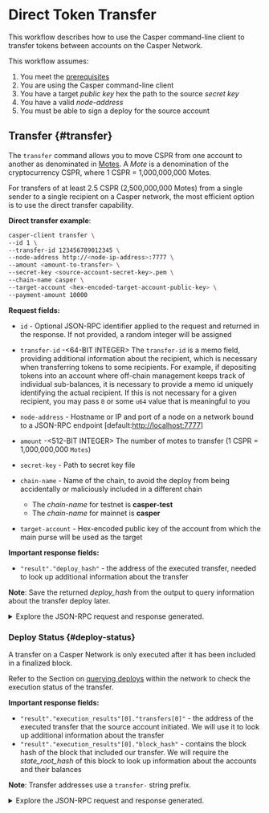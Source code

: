 # Direct Token Transfer

This workflow describes how to use the Casper command-line client to transfer tokens between accounts on the Casper Network.

This workflow assumes:

1.  You meet the [prerequisites](/dapp-dev-guide/setup.md)
2.  You are using the Casper command-line client
3.  You have a target *public key* hex the path to the source *secret key*
4.  You have a valid *node-address*
5.  You must be able to sign a deploy for the source account

## Transfer {#transfer}

The `transfer` command allows you to move CSPR from one account to another as denominated in [Motes](../design/casper-design.md/#tokens-divisibility). A _Mote_ is a denomination of the cryptocurrency CSPR, where 1 CSPR = 1,000,000,000 Motes.

For transfers of at least 2.5 CSPR (2,500,000,000 Motes) from a single sender to a single recipient on a Casper network, the most efficient option is to use the direct transfer capability.

**Direct transfer example**:

```bash
casper-client transfer \
--id 1 \
--transfer-id 123456789012345 \
--node-address http://<node-ip-address>:7777 \
--amount <amount-to-transfer> \
--secret-key <source-account-secret-key>.pem \
--chain-name casper \
--target-account <hex-encoded-target-account-public-key> \
--payment-amount 10000
```

**Request fields:**

-   `id` - Optional JSON-RPC identifier applied to the request and returned in the response. If not provided, a random integer will be assigned

-   `transfer-id` -<64-BIT INTEGER> The `transfer-id` is a memo field, providing additional information about the recipient, which is necessary when transferring tokens to some recipients. For example, if depositing tokens into an account where off-chain management keeps track of individual sub-balances, it is necessary to provide a memo id uniquely identifying the actual recipient. If this is not necessary for a given recipient, you may pass `0` or some `u64` value that is meaningful to you

-   `node-address` - Hostname or IP and port of a node on a network bound to a JSON-RPC endpoint \[default:<http://localhost:7777>\]

-   `amount` -<512-BIT INTEGER> The number of motes to transfer (1 CSPR = 1,000,000,000 `Motes`)

-   `secret-key` - Path to secret key file

-   `chain-name` - Name of the chain, to avoid the deploy from being accidentally or maliciously included in a different chain

    -   The _chain-name_ for testnet is **casper-test**
    -   The _chain-name_ for mainnet is **casper**

-   `target-account` - Hex-encoded public key of the account from which the main purse will be used as the target

**Important response fields:**

-   `"result"."deploy_hash"` - the address of the executed transfer, needed to look up additional information about the transfer

**Note**: Save the returned _deploy_hash_ from the output to query information about the transfer deploy later.

<details>
<summary>Explore the JSON-RPC request and response generated.</summary>

**JSON-RPC Request**:

```json
{
    "id": 1,
    "jsonrpc": "2.0",
    "method": "account_put_deploy",
    "params": {
        "deploy": {
            "approvals": [
                {
                    "signature": "130 chars",
                    "signer": "010f50b0116f213ef65b99d1bd54483f92bf6131de2f8aceb7e3f825a838292150"
                }
            ],
            "hash": "ec2d477a532e00b08cfa9447b7841a645a27d34ee12ec55318263617e5740713",
            "header": {
                "account": "010f50b0116f213ef65b99d1bd54483f92bf6131de2f8aceb7e3f825a838292150",
                "body_hash": "da35b095640a403324306c59ac6f18a446dfcc28faf753ce58b96b635587dd8e",
                "chain_name": "casper-net-1",
                "dependencies": [],
                "gas_price": 1,
                "timestamp": "2021-04-20T18:04:40.333Z",
                "ttl": "1h"
            },
            "payment": {
                "ModuleBytes": {
                    "args": [
                        [
                            "amount",
                            {
                                "bytes": "021027",
                                "cl_type": "U512",
                                "parsed": "10000"
                            }
                        ]
                    ],
                    "module_bytes": ""
                }
            },
            "session": {
                "Transfer": {
                    "args": [
                        [
                            "amount",
                            {
                                "bytes": "0400f90295",
                                "cl_type": "U512",
                                "parsed": "2500000000"
                            }
                        ],
                        [
                            "target",
                            {
                                "bytes": "8ae68a6902ff3c029cea32bb67ae76b25d26329219e4c9ceb676745981fd3668",
                                "cl_type": {
                                    "ByteArray": 32
                                },
                                "parsed": "8ae68a6902ff3c029cea32bb67ae76b25d26329219e4c9ceb676745981fd3668"
                            }
                        ],
                        [
                            "id",
                            {
                                "bytes": "00",
                                "cl_type": {
                                    "Option": "U64"
                                },
                                "parsed": null
                            }
                        ]
                    ]
                }
            }
        }
    }
}
```

**JSON-RPC Response**:

```json
{
    "id": 1,
    "jsonrpc": "2.0",
    "result": {
        "api_version": "1.0.0",
        "deploy_hash": "ec2d477a532e00b08cfa9447b7841a645a27d34ee12ec55318263617e5740713"
    }
}
```

</details>

### Deploy Status {#deploy-status}

A transfer on a Casper Network is only executed after it has been included in a finalized block.

Refer to the Section on [querying deploys](querying.md#deploy-status) within the network to check the execution status of the transfer.

**Important response fields:**

-   `"result"."execution_results"[0]."transfers[0]"` - the address of the executed transfer that the source account initiated. We will use it to look up additional information about the transfer
-   `"result"."execution_results"[0]."block_hash"` - contains the block hash of the block that included our transfer. We will require the _state_root_hash_ of this block to look up information about the accounts and their balances

**Note**: Transfer addresses use a `transfer-` string prefix.

<details>
<summary>Explore the JSON-RPC request and response generated.</summary>

**JSON-RPC Request**:

```json
{
    "id": 2,
    "jsonrpc": "2.0",
    "method": "info_get_deploy",
    "params": {
        "deploy_hash": "ec2d477a532e00b08cfa9447b7841a645a27d34ee12ec55318263617e5740713"
    }
}
```

**JSON-RPC Response**:

```json
{
  "id": 6054990863558097019,
  "jsonrpc": "2.0",
  "result": {
    "api_version": "1.4.6",
    "deploy": {
      "approvals": [
        {
          "signature": "01c8c1704a2c921988cd546fe85d249f27bc9da198e8c2f79d91e19a40e015e59a099723b5540c20c57a1ebffef2e4d2e333d9e52f1f27fef9d6b9a4ec5080b40a",
          "signer": "01ea8ff63a2b3bcf42c3e8e057959d864043fb989082ddc54464ef9a2ea7338ba0"
        }
      ],
      "hash": "d5862af0c7d06df6cb265c2dee9a014ce570a8db75eb0689f14d819c632c305d",
      "header": {
        "account": "01ea8ff63a2b3bcf42c3e8e057959d864043fb989082ddc54464ef9a2ea7338ba0",
        "body_hash": "9ccc49a951b9b783bbb20746007e221e8326fbbb48f002aaa40d664abf35995d",
        "chain_name": "casper-test",
        "dependencies": [],
        "gas_price": 1,
        "timestamp": "2022-07-05T22:39:20.190Z",
        "ttl": "30m"
      },
      "payment": {
        "ModuleBytes": {
          "args": [
            [
              "amount",
              {
                "bytes": "0400e1f505",
                "cl_type": "U512",
                "parsed": "100000000"
              }
            ]
          ],
          "module_bytes": ""
        }
      },
      "session": {
        "Transfer": {
          "args": [
            [
              "amount",
              {
                "bytes": "0400f90295",
                "cl_type": "U512",
                "parsed": "2500000000"
              }
            ],
            [
              "target",
              {
                "bytes": "0203343d88a5dd8a67ab8c9d572c50c7f4604960d78f8a41ea48b98d3dcec6316834",
                "cl_type": "PublicKey",
                "parsed": "0203343d88a5dd8a67ab8c9d572c50c7f4604960d78f8a41ea48b98d3dcec6316834"
              }
            ],
            [
              "id",
              {
                "bytes": "01e6c6720000000000",
                "cl_type": {
                  "Option": "U64"
                },
                "parsed": 7522022
              }
            ]
          ]
        }
      }
    },
    "execution_results": [
      {
        "block_hash": "b357fc78f105e43be66f268bb8d7308f357fe37e0e55d92d26f8e255c9292529",
        "result": {
          "Success": {
            "cost": "100000000",
            "effect": {
              "operations": [],
              "transforms": [
                {
                  "key": "account-hash-aff4921ce6f73072a914f04e7327a946b72ec4562a7d99f107e9411d1592c3f6",
                  "transform": "Identity"
                },
                {
                  "key": "account-hash-aff4921ce6f73072a914f04e7327a946b72ec4562a7d99f107e9411d1592c3f6",
                  "transform": "Identity"
                },
                {
                  "key": "hash-8cf5e4acf51f54eb59291599187838dc3bc234089c46fc6ca8ad17e762ae4401",
                  "transform": "Identity"
                },
                {
                  "key": "hash-624dbe2395b9d9503fbee82162f1714ebff6b639f96d2084d26d944c354ec4c5",
                  "transform": "Identity"
                },
                {
                  "key": "hash-010c3fe81b7b862e50c77ef9a958a05bfa98444f26f96f23d37a13c96244cfb7",
                  "transform": "Identity"
                },
                {
                  "key": "hash-9824d60dc3a5c44a20b9fd260a412437933835b52fc683d8ae36e4ec2114843e",
                  "transform": "Identity"
                },
                {
                  "key": "balance-20c3a137051eaa98efa048fd8f888ed4b342bcc1c8166f475e25b6a627d669a4",
                  "transform": "Identity"
                },
                {
                  "key": "balance-98d945f5324f865243b7c02c0417ab6eac361c5c56602fd42ced834a1ba201b6",
                  "transform": "Identity"
                },
                {
                  "key": "balance-20c3a137051eaa98efa048fd8f888ed4b342bcc1c8166f475e25b6a627d669a4",
                  "transform": {
                    "WriteCLValue": {
                      "bytes": "0500a7d0dd2c",
                      "cl_type": "U512",
                      "parsed": "192700000000"
                    }
                  }
                },
                {
                  "key": "balance-98d945f5324f865243b7c02c0417ab6eac361c5c56602fd42ced834a1ba201b6",
                  "transform": {
                    "AddUInt512": "100000000"
                  }
                },
                {
                  "key": "account-hash-aff4921ce6f73072a914f04e7327a946b72ec4562a7d99f107e9411d1592c3f6",
                  "transform": "Identity"
                },
                {
                  "key": "account-hash-aff4921ce6f73072a914f04e7327a946b72ec4562a7d99f107e9411d1592c3f6",
                  "transform": "Identity"
                },
                {
                  "key": "hash-8cf5e4acf51f54eb59291599187838dc3bc234089c46fc6ca8ad17e762ae4401",
                  "transform": "Identity"
                },
                {
                  "key": "hash-624dbe2395b9d9503fbee82162f1714ebff6b639f96d2084d26d944c354ec4c5",
                  "transform": "Identity"
                },
                {
                  "key": "hash-010c3fe81b7b862e50c77ef9a958a05bfa98444f26f96f23d37a13c96244cfb7",
                  "transform": "Identity"
                },
                {
                  "key": "hash-9824d60dc3a5c44a20b9fd260a412437933835b52fc683d8ae36e4ec2114843e",
                  "transform": "Identity"
                },
                {
                  "key": "balance-20c3a137051eaa98efa048fd8f888ed4b342bcc1c8166f475e25b6a627d669a4",
                  "transform": "Identity"
                },
                {
                  "key": "balance-98d945f5324f865243b7c02c0417ab6eac361c5c56602fd42ced834a1ba201b6",
                  "transform": "Identity"
                },
                {
                  "key": "balance-20c3a137051eaa98efa048fd8f888ed4b342bcc1c8166f475e25b6a627d669a4",
                  "transform": {
                    "WriteCLValue": {
                      "bytes": "0500a7d0dd2c",
                      "cl_type": "U512",
                      "parsed": "192700000000"
                    }
                  }
                },
                {
                  "key": "balance-98d945f5324f865243b7c02c0417ab6eac361c5c56602fd42ced834a1ba201b6",
                  "transform": {
                    "AddUInt512": "100000000"
                  }
                },
                {
                  "key": "hash-010c3fe81b7b862e50c77ef9a958a05bfa98444f26f96f23d37a13c96244cfb7",
                  "transform": "Identity"
                },
                {
                  "key": "hash-9824d60dc3a5c44a20b9fd260a412437933835b52fc683d8ae36e4ec2114843e",
                  "transform": "Identity"
                },
                {
                  "key": "balance-20c3a137051eaa98efa048fd8f888ed4b342bcc1c8166f475e25b6a627d669a4",
                  "transform": "Identity"
                },
                {
                  "key": "balance-be85882962304905286b2b4d3602f7f287095536ef4ce3e9a5360930c729ec2c",
                  "transform": "Identity"
                },
                {
                  "key": "balance-20c3a137051eaa98efa048fd8f888ed4b342bcc1c8166f475e25b6a627d669a4",
                  "transform": {
                    "WriteCLValue": {
                      "bytes": "0500aecd482c",
                      "cl_type": "U512",
                      "parsed": "190200000000"
                    }
                  }
                },
                {
                  "key": "balance-be85882962304905286b2b4d3602f7f287095536ef4ce3e9a5360930c729ec2c",
                  "transform": {
                    "AddUInt512": "2500000000"
                  }
                },
                {
                  "key": "transfer-86760957e94a46839bcd03bee35c9db6b8a906e6fbfe87e69e93383df3d41b2a",
                  "transform": {
                    "WriteTransfer": {
                      "amount": "2500000000",
                      "deploy_hash": "d5862af0c7d06df6cb265c2dee9a014ce570a8db75eb0689f14d819c632c305d",
                      "from": "account-hash-9aed70924116013bdd5517109bea97678d9cff449640457a8a4ed3e561d864d4",
                      "gas": "0",
                      "id": 7522022,
                      "source": "uref-20c3a137051eaa98efa048fd8f888ed4b342bcc1c8166f475e25b6a627d669a4-007",
                      "target": "uref-be85882962304905286b2b4d3602f7f287095536ef4ce3e9a5360930c729ec2c-004",
                      "to": "account-hash-aff4921ce6f73072a914f04e7327a946b72ec4562a7d99f107e9411d1592c3f6"
                    }
                  }
                },
                {
                  "key": "deploy-d5862af0c7d06df6cb265c2dee9a014ce570a8db75eb0689f14d819c632c305d",
                  "transform": {
                    "WriteDeployInfo": {
                      "deploy_hash": "d5862af0c7d06df6cb265c2dee9a014ce570a8db75eb0689f14d819c632c305d",
                      "from": "account-hash-9aed70924116013bdd5517109bea97678d9cff449640457a8a4ed3e561d864d4",
                      "gas": "100000000",
                      "source": "uref-20c3a137051eaa98efa048fd8f888ed4b342bcc1c8166f475e25b6a627d669a4-007",
                      "transfers": [
                        "transfer-86760957e94a46839bcd03bee35c9db6b8a906e6fbfe87e69e93383df3d41b2a"
                      ]
                    }
                  }
                },
                {
                  "key": "hash-8cf5e4acf51f54eb59291599187838dc3bc234089c46fc6ca8ad17e762ae4401",
                  "transform": "Identity"
                },
                {
                  "key": "hash-624dbe2395b9d9503fbee82162f1714ebff6b639f96d2084d26d944c354ec4c5",
                  "transform": "Identity"
                },
                {
                  "key": "balance-98d945f5324f865243b7c02c0417ab6eac361c5c56602fd42ced834a1ba201b6",
                  "transform": "Identity"
                },
                {
                  "key": "hash-8cf5e4acf51f54eb59291599187838dc3bc234089c46fc6ca8ad17e762ae4401",
                  "transform": "Identity"
                },
                {
                  "key": "hash-010c3fe81b7b862e50c77ef9a958a05bfa98444f26f96f23d37a13c96244cfb7",
                  "transform": "Identity"
                },
                {
                  "key": "hash-9824d60dc3a5c44a20b9fd260a412437933835b52fc683d8ae36e4ec2114843e",
                  "transform": "Identity"
                },
                {
                  "key": "balance-98d945f5324f865243b7c02c0417ab6eac361c5c56602fd42ced834a1ba201b6",
                  "transform": "Identity"
                },
                {
                  "key": "balance-874289dbe721508e8d2893efd86364ea1ca67a6a2456825259efd6db8efb427c",
                  "transform": "Identity"
                },
                {
                  "key": "balance-98d945f5324f865243b7c02c0417ab6eac361c5c56602fd42ced834a1ba201b6",
                  "transform": {
                    "WriteCLValue": {
                      "bytes": "00",
                      "cl_type": "U512",
                      "parsed": "0"
                    }
                  }
                },
                {
                  "key": "balance-874289dbe721508e8d2893efd86364ea1ca67a6a2456825259efd6db8efb427c",
                  "transform": {
                    "AddUInt512": "100000000"
                  }
                }
              ]
            },
            "transfers": [
              "transfer-86760957e94a46839bcd03bee35c9db6b8a906e6fbfe87e69e93383df3d41b2a"
            ]
          }
        }
      }
    ]
  }
}
```

</details>


